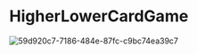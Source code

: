 # HigherLowerCardGame

![59d920c7-7186-484e-87fc-c9bc74ea39c7](https://user-images.githubusercontent.com/72191201/155908415-484fff9a-8e9f-465a-8675-cec0af8a4d59.jpeg)

